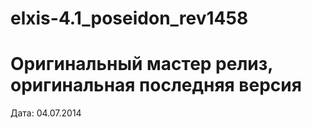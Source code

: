 elxis-4.1_poseidon_rev1458
=====
Оригинальный мастер релиз, оригинальная последняя версия
=====
Дата: 04.07.2014
